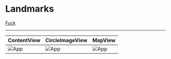 # Landmarks

[Fuck](https://securitymasterapp.onelink.me/l9JZ/fdmou4j2)

<!--
<p align="center">
  <img src="https://github.com/jaroshevskii/landmarks/assets/72662383/8aad714a-7f79-4c48-9621-764e42643c84" alt="App" height="768px">
</p>
-->

---

| ContentView | CircleImageView | MapView |
| - | - | - |
| ![App](https://github.com/jaroshevskii/landmarks/assets/72662383/405f1bcf-d06c-4ecf-97bb-22e13c50bfe7) | ![App](https://github.com/jaroshevskii/landmarks/assets/72662383/dc025903-f8ec-4f1e-8116-f4cca8822113) | ![App](https://github.com/jaroshevskii/landmarks/assets/72662383/a55da102-14a0-462c-8f81-e3381ec89662) |
